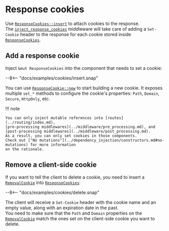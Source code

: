 # Response cookies

Use [`ResponseCookies::insert`][ResponseCookies::insert] to attach cookies to the response.\
The [`inject_response_cookies`][inject_response_cookies] middleware will take care of adding a `Set-Cookie`
header to the response for each cookie stored inside [`ResponseCookies`][ResponseCookies].

## Add a response cookie

Inject `&mut ResponseCookies` into the component that needs to set a cookie:

--8<-- "docs/examples/cookies/insert.snap"

You can use [`ResponseCookie::new`][ResponseCookie::new] to start building a new cookie.
It exposes multiple `set_*` methods to configure the cookie's properties: `Path`, `Domain`, `Secure`, `HttpOnly`, etc.

!!! note

    You can only inject mutable references into [routes](../routing/index.md),
    [pre-processing middlewares](../middleware/pre_processing.md), and [post-processing middlewares](../middleware/post_processing.md). 
    As a result, you can only set cookies in those components.
    Check out ["No mutations"](../dependency_injection/constructors.md#no-mutations) for more information
    on the rationale.

## Remove a client-side cookie

If you want to tell the client to delete a cookie, you need to insert a [`RemovalCookie`][RemovalCookie]
into [`ResponseCookies`][ResponseCookies]:

--8<-- "docs/examples/cookies/delete.snap"

The client will receive a `Set-Cookie` header with the cookie name and an empty value,
along with an expiration date in the past.\
You need to make sure that the `Path` and `Domain` properties on the [`RemovalCookie`][RemovalCookie] match the ones
set on the client-side cookie you want to delete.

[CookieKit]: /api_reference/pavex/cookie/struct.CookieKit.html
[ResponseCookie::new]: /api_reference/pavex/cookie/struct.ResponseCookie.html#method.new
[ResponseCookies]: /api_reference/pavex/cookie/struct.ResponseCookies.html
[ResponseCookies::insert]: /api_reference/pavex/cookie/struct.ResponseCookies.html#method.insert
[RemovalCookie]: /api_reference/pavex/cookie/struct.RemovalCookie.html
[inject_response_cookies]: /api_reference/pavex/cookie/fn.inject_response_cookies.html
